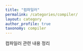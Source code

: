 ```yaml
---
title: "컴파일러"
permalink: /categories/compiler/
layout: category
author_profile: true
taxonomy: compiler
---
```


컴파일러 관련 내용 정리